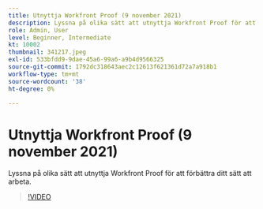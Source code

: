 ```yaml
---
title: Utnyttja Workfront Proof (9 november 2021)
description: Lyssna på olika sätt att utnyttja Workfront Proof för att förbättra ditt sätt att arbeta.
role: Admin, User
level: Beginner, Intermediate
kt: 10002
thumbnail: 341217.jpeg
exl-id: 533bfdd9-9dae-45a6-99a6-a9b4d9566325
source-git-commit: 1792dc318643aec2c12613f621361d72a7a918b1
workflow-type: tm+mt
source-wordcount: '38'
ht-degree: 0%

---
```


# Utnyttja Workfront Proof (9 november 2021)

Lyssna på olika sätt att utnyttja Workfront Proof för att förbättra ditt sätt att arbeta.

>[!VIDEO](https://video.tv.adobe.com/v/341217/?quality=12&learn=on)
